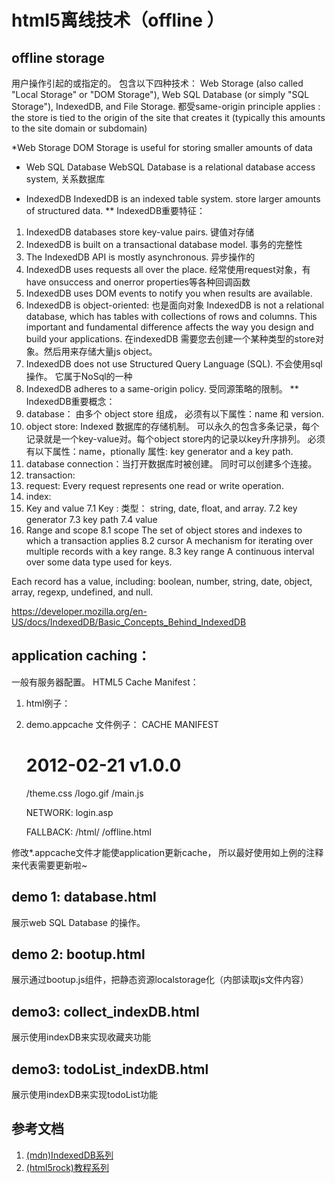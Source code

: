 html5离线技术（offline ）
==============
## offline storage
用户操作引起的或指定的。
包含以下四种技术： Web Storage (also called "Local Storage" or "DOM Storage"), Web SQL Database (or simply "SQL Storage"), IndexedDB, and File Storage.
都受same-origin principle applies :　the store is tied to the origin of the site that creates it (typically this amounts to the site domain or subdomain)

*Web Storage
DOM Storage is useful for storing smaller amounts of data

* Web SQL Database
WebSQL Database is a relational database access system,  关系数据库

* IndexedDB
 IndexedDB is an indexed table system. store larger amounts of structured data.
** IndexedDB重要特征：
1. IndexedDB databases store key-value pairs.   键值对存储
2. IndexedDB is built on a transactional database model. 事务的完整性
3. The IndexedDB API is mostly asynchronous. 异步操作的
4. IndexedDB uses requests all over the place. 经常使用request对象，有have onsuccess and onerror properties等各种回调函数
5. IndexedDB uses DOM events to notify you when results are available.
6. IndexedDB is object-oriented:   也是面向对象
IndexedDB is not a relational database, which has tables with collections of rows and columns.
This important and fundamental difference affects the way you design and build your applications.
在indexedDB 需要您去创建一个某种类型的store对象。然后用来存储大量js object。
7. IndexedDB does not use Structured Query Language (SQL). 不会使用sql操作。 它属于NoSql的一种
8. IndexedDB adheres to a same-origin policy. 受同源策略的限制。
** IndexedDB重要概念：
1. database： 由多个 object store 组成， 必须有以下属性：name  和 version.
2. object store:  Indexed 数据库的存储机制。 可以永久的包含多条记录，每个记录就是一个key-value对。每个object store内的记录以key升序排列。 必须有以下属性：name，ptionally 属性:  key generator and a key path.
3. database connection：当打开数据库时被创建。 同时可以创建多个连接。
4. transaction:
5. request: Every request represents one read or write operation.
6. index:
7. Key and value
7.1 Key :
类型： string, date, float, and array.
7.2 key generator
7.3 key path
7.4 value
8. Range and scope
8.1 scope
The set of object stores and indexes to which a transaction applies
8.2 cursor
A mechanism for iterating over multiple records with a key range.
8.3 key range
A continuous interval over some data type used for keys.


Each record has a value, including: boolean, number, string, date, object, array, regexp, undefined, and null.




https://developer.mozilla.org/en-US/docs/IndexedDB/Basic_Concepts_Behind_IndexedDB


## application caching：
一般有服务器配置。
HTML5 Cache Manifest：
1. html例子：
<html manifest="demo.appcache">

2. demo.appcache 文件例子：
    CACHE MANIFEST
    # 2012-02-21 v1.0.0
    /theme.css
    /logo.gif
    /main.js

    NETWORK:
    login.asp

    FALLBACK:
    /html/ /offline.html

修改*.appcache文件才能使application更新cache， 所以最好使用如上例的注释来代表需要更新啦~

## demo 1:  database.html
展示web SQL Database 的操作。

## demo 2:  bootup.html
展示通过bootup.js组件，把静态资源localstorage化（内部读取js文件内容）

## demo3: collect_indexDB.html
展示使用indexDB来实现收藏夹功能

## demo3: todoList_indexDB.html
展示使用indexDB来实现todoList功能

## 参考文档
1. [(mdn)IndexedDB系列](https://developer.mozilla.org/en-US/docs/IndexedDB/Using_IndexedDB)
2. [(html5rock)教程系列](http://www.html5rocks.com/en/tutorials/offline/)





